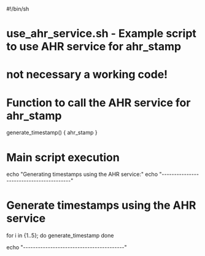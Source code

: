 #!/bin/sh
#
# use_ahr_service.sh - Example script to use AHR service for ahr_stamp
# not necessary a working code!

# Function to call the AHR service for ahr_stamp
generate_timestamp() {
    ahr_stamp
}

# Main script execution
echo "Generating timestamps using the AHR service:"
echo "-----------------------------------------"

# Generate timestamps using the AHR service
for i in {1..5}; do
    generate_timestamp
done

echo "-----------------------------------------"

